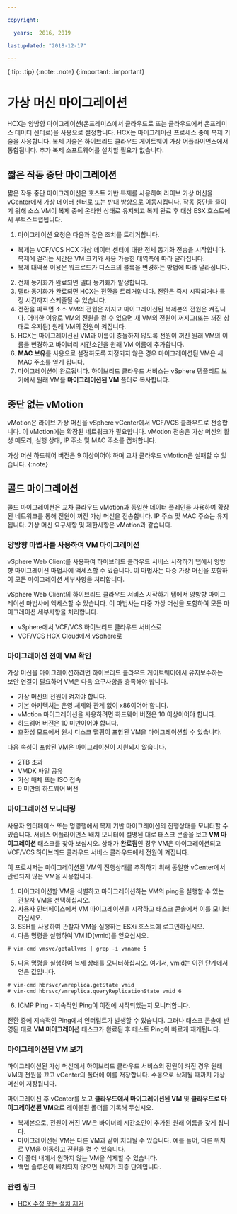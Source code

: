 ```yaml
---

copyright:

  years:  2016, 2019

lastupdated: "2018-12-17"

---
```


{:tip: .tip}
{:note: .note}
{:important: .important}

# 가상 머신 마이그레이션

HCX는 양방향 마이그레이션(온프레미스에서 클라우드로 또는 클라우드에서 온프레미스 데이터 센터로)을 사용으로 설정합니다. HCX는 마이그레이션 프로세스 중에 복제 기술을 사용합니다. 복제 기술은 하이브리드 클라우드 게이트웨이 가상 어플라이언스에서 통합됩니다. 추가 복제 소프트웨어를 설치할 필요가 없습니다.

## 짧은 작동 중단 마이그레이션

짧은 작동 중단 마이그레이션은 호스트 기반 복제를 사용하여 라이브 가상 머신을 vCenter에서 가상 데이터 센터로 또는 반대 방향으로 이동시킵니다. 작동 중단을 줄이기 위해 소스 VM이 복제 중에 온라인 상태로 유지되고 복제 완료 후 대상 ESX 호스트에서 부트스트랩됩니다. 

1. 마이그레이션 요청은 다음과 같은 조치를 트리거합니다.
  * 복제는 VCF/VCS HCX 가상 데이터 센터에 대한 전체 동기화 전송을 시작합니다. 복제에 걸리는 시간은 VM 크기와 사용 가능한 대역폭에 따라 달라집니다. 
  * 복제 대역폭 이용은 워크로드가 디스크의 블록을 변경하는 방법에 따라 달라집니다. 
2. 전체 동기화가 완료되면 델타 동기화가 발생합니다.
3. 델타 동기화가 완료되면 HCX는 전환을 트리거합니다. 전환은 즉시 시작되거나 특정 시간까지 스케줄될 수 있습니다. 
4. 전환을 따르면 소스 VM의 전원은 꺼지고 마이그레이션된 복제본의 전원은 켜집니다. 어떠한 이유로 VM의 전원을 켤 수 없으면 새 VM의 전원이 꺼지고(또는 꺼진 상태로 유지됨) 원래 VM의 전원이 켜집니다. 
5. HCX는 마이그레이션된 VM과 이름이 충돌하지 않도록 전원이 꺼진 원래 VM의 이름을 변경하고 바이너리 시간소인을 원래 VM 이름에 추가합니다. 
6. **MAC 보유**를 사용으로 설정하도록 지정되지 않은 경우 마이그레이션된 VM은 새 MAC 주소를 얻게 됩니다. 
7. 마이그레이션이 완료됩니다. 하이브리드 클라우드 서비스는 vSphere 템플리트 보기에서 원래 VM을 **마이그레이션된 VM** 폴더로 복사합니다. 

## 중단 없는 vMotion

vMotion은 라이브 가상 머신을 vSphere vCenter에서 VCF/VCS 클라우드로 전송합니다. 이 vMotion에는 확장된 네트워크가 필요합니다. vMotion 전송은 가상 머신의 활성 메모리, 실행 상태, IP 주소 및 MAC 주소를 캡처합니다. 

가상 머신 하드웨어 버전은 9 이상이어야 하며 교차 클라우드 vMotion은 실패할 수 있습니다.
{:note}

## 콜드 마이그레이션

콜드 마이그레이션은 교차 클라우드 vMotion과 동일한 데이터 플레인을 사용하여 확장된 네트워크를 통해 전원이 꺼진 가상 머신을 전송합니다. IP 주소 및 MAC 주소는 유지됩니다. 가상 머신 요구사항 및 제한사항은 vMotion과 같습니다. 

### 양방향 마법사를 사용하여 VM 마이그레이션

vSphere Web Client를 사용하여 하이브리드 클라우드 서비스 시작하기 탭에서 양방향 마이그레이션 마법사에 액세스할 수 있습니다. 이 마법사는 다중 가상 머신을 포함하여 모든 마이그레이션 세부사항을 처리합니다. 

vSphere Web Client의 하이브리드 클라우드 서비스 시작하기 탭에서 양방향 마이그레이션 마법사에 액세스할 수 있습니다. 이 마법사는 다중 가상 머신을 포함하여 모든 마이그레이션 세부사항을 처리합니다. 
* vSphere에서 VCF/VCS 하이브리드 클라우드 서비스로
* VCF/VCS HCX Cloud에서 vSphere로

### 마이그레이션 전에 VM 확인

가상 머신을 마이그레이션하려면 하이브리드 클라우드 게이트웨이에서 유지보수하는 보안 연결이 필요하며 VM은 다음 요구사항을 충족해야 합니다.
* 가상 머신의 전원이 켜져야 합니다. 
* 기본 아키텍처는 운영 체제와 관계 없이 x86이어야 합니다.
* vMotion 마이그레이션을 사용하려면 하드웨어 버전은 10 이상이어야 합니다.
* 하드웨어 버전은 10 미만이어야 합니다. 
* 호환성 모드에서 원시 디스크 맵핑이 포함된 VM을 마이그레이션할 수 있습니다. 

다음 속성이 포함된 VM은 마이그레이션이 지원되지 않습니다. 
* 2TB 초과
* VMDK 파일 공유
* 가상 매체 또는 ISO 접속
* 9 미만의 하드웨어 버전

### 마이그레이션 모니터링

사용자 인터페이스 또는 명령행에서 복제 기반 마이그레이션의 진행상태를 모니터할 수 있습니다. 서비스 어플라이언스 배치 모니터에 설명된 대로 태스크 콘솔을 보고 **VM 마이그레이션** 태스크를 찾아 보십시오. 상태가 **완료됨**인 경우 VM은 마이그레이션되고 VCF/VCS 하이브리드 클라우드 서비스 클라우드에서 전원이 켜집니다.

이 프로시저는 마이그레이션된 VM의 진행상태를 추적하기 위해 동일한 vCenter에서 관련되지 않은 VM을 사용합니다. 

1. 마이그레이션할 VM을 식별하고 마이그레이션하는 VM의 ping을 실행할 수 있는 관찰자 VM을 선택하십시오. 
2. 사용자 인터페이스에서 VM 마이그레이션을 시작하고 태스크 콘솔에서 이를 모니터하십시오. 
3. SSH를 사용하여 관찰자 VM을 실행하는 ESXi 호스트에 로그인하십시오. 
4. 다음 명령을 실행하여 VM ID(vmid)를 얻으십시오.

  ```
  # vim-cmd vmsvc/getallvms | grep -i vmname 5
  ```

5. 다음 명령을 실행하여 복제 상태를 모니터하십시오. 여기서, vmid는 이전 단계에서 얻은 값입니다. 

  ```
  # vim-cmd hbrsvc/vmreplica.getState vmid
  # vim-cmd hbrsvc/vmreplica.queryReplicationState vmid 6
  ```

6. ICMP Ping - 지속적인 Ping이 이전에 시작되었는지 모니터합니다.

전환 중에 지속적인 Ping에서 인터럽트가 발생할 수 있습니다. 그러나 태스크 콘솔에 반영된 대로 **VM 마이그레이션** 태스크가 완료된 후 테스트 Ping이 빠르게 재개됩니다.

### 마이그레이션된 VM 보기

마이그레이션된 가상 머신에서 하이브리드 클라우드 서비스의 전원이 켜진 경우 원래 VM의 전원을 끄고 vCenter의 폴더에 이를 저장합니다. 수동으로 삭제될 때까지 가상 머신이 저장됩니다. 

마이그레이션 후 vCenter를 보고 **클라우드에서 마이그레이션된 VM** 및 **클라우드로 마이그레이션된 VM**으로 레이블된 폴더를 기록해 두십시오.
* 복제본으로, 전원이 꺼진 VM은 바이너리 시간소인이 추가된 원래 이름을 갖게 됩니다. 
* 마이그레이션된 VM은 다른 VM과 같이 처리될 수 있습니다. 예를 들어, 다른 위치로 VM을 이동하고 전원을 켤 수 있습니다. 
* 이 폴더 내에서 원하지 않는 VM을 삭제할 수 있습니다.
* 백업 솔루션이 배치되지 않으면 삭제가 최종 단계입니다. 

### 관련 링크

* [HCX 수정 또는 설치 제거](hcx-archi-mod-uninstall.html)
